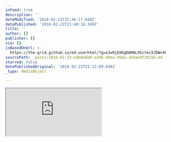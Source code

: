 ```yaml
---
inFeed: true
description: ''
dateModified: '2018-02-23T21:40:17.690Z'
datePublished: '2018-02-23T21:40:18.349Z'
title: ''
author: []
publisher: {}
via: {}
isBasedOnUrl: >-
  https://the-grid.github.io/ed-userhtml/?g=eJw9jEkKgDAMAL9SctecXJDWv4Qo2kIXmij6ew-KxxmGscLVFzV6l9WBrpdioJNeC2YhpeZImivvDVMs5LfkoBvGHoxUdrCrFpkQv6jlHDHIj9GnNgjMFt_l_AAbICht
sourcePath: _posts/2018-02-23-edb0e8b0-a206-40ea-956e-36dae0f3815b.md
starred: false
datePublishedOriginal: '2018-02-23T21:12:09.648Z'
_type: MediaObject

---
```

<iframe src="https://the-grid.github.io/ed-userhtml/?g=eJx1kVtuwjAQRb_LKix_tRLGBdqCaBKJpUycITH1S_YYlR2xDzZWh0dVVcIfljy6c--ZcZVU1IEYHQPWnPCb5B4OcK1y1gGByI58VINQYAPo3tX8fbX-4CxFVfOBKKSNlDfRTHkr9-n3abWb7RNvKnm1bCbVzkfbTJ6qTh-YMpBSzcFgJGExJejxXyoatOjoJhqdSuPYr13If8H53Q0taFNoA-X40O0i4mzC7icYUDh402Gs-baLBQbZTSXHvDYTeXcPUWCMIC9AkR6rBCyIg5iXexAL1gndsuiz67ATS7bzjsSoUTmKwKxoxfwRWcqt1WWaREdTRmtBffUXJ6G88XET-_Z5vnqbssVyPWWvL5-82Sp1PiVWPq7EhIhWn08RK3lFLjuXl6X_ACAiqLI" height="150" style=""></iframe>